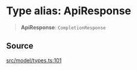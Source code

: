 # Type alias: ApiResponse

> **ApiResponse**: `CompletionResponse`

## Source

[src/model/types.ts:101](https://github.com/dexaai/llm-tools/blob/5a38bb8/src/model/types.ts#L101)
